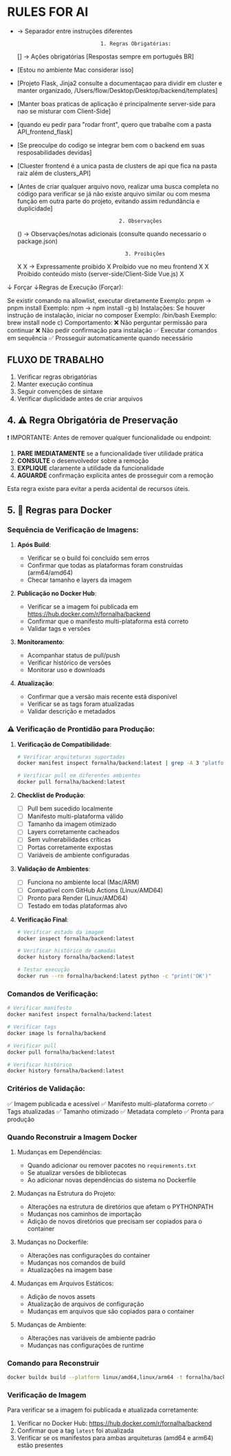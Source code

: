 # RULES FOR AI

- → Separador entre instruções diferentes

                                 1. Regras Obrigatórias:

  [] → Ações obrigatórias
  [Respostas sempre em português BR]

- [Estou no ambiente Mac considerar isso]
- [Projeto Flask, Jinja2 consulte a documentaçao para dividir em cluster e manter organizado, /Users/flow/Desktop/Desktop/backend/templates]
- [Manter boas praticas de aplicação é principalmente server-side para nao se misturar com Client-Side]
- [quando eu pedir para "rodar front", quero que trabalhe com a pasta API_frontend_flask]
- [Se preoculpe do codigo se integrar bem com o backend em suas resposabilidades devidas]
- [Cluester frontend é a unica pasta de clusters de api que fica na pasta raiz além de clusters_API]
- [Antes de criar qualquer arquivo novo, realizar uma busca completa no código para verificar se já não existe arquivo similar ou com mesma função em outra parte do projeto, evitando assim redundância e duplicidade]

                                       2. Observações

  () → Observações/notas adicionais
  (consulte quando necessario o package.json)

                                         3. Proibições

  X X → Expressamente proibido
  X Proibido vue no meu frontend X
  X Proibido conteúdo misto (server-side/Client-Side Vue.js) X

↓ Forçar ↓Regras de Execução (Forçar):

Se existir comando na allowlist, executar diretamente
Exemplo: pnpm → pnpm install
Exemplo: npm → npm install -g
b) Instalações:
Se houver instrução de instalação, iniciar no composer
Exemplo: /bin/bash
Exemplo: brew install node
c) Comportamento:
❌ Não perguntar permissão para continuar
❌ Não pedir confirmação para instalação
✅ Executar comandos em sequência
✅ Prosseguir automaticamente quando necessário

## FLUXO DE TRABALHO

1. Verificar regras obrigatórias
2. Manter execução contínua
3. Seguir convenções de sintaxe
4. Verificar duplicidade antes de criar arquivos

## 4. ⚠️ Regra Obrigatória de Preservação

❗ IMPORTANTE: Antes de remover qualquer funcionalidade ou endpoint:

1. **PARE IMEDIATAMENTE** se a funcionalidade tiver utilidade prática
2. **CONSULTE** o desenvolvedor sobre a remoção
3. **EXPLIQUE** claramente a utilidade da funcionalidade
4. **AGUARDE** confirmação explícita antes de prosseguir com a remoção

Esta regra existe para evitar a perda acidental de recursos úteis.

## 5. 🐳 Regras para Docker

### Sequência de Verificação de Imagens:

1. **Após Build**:

   - Verificar se o build foi concluído sem erros
   - Confirmar que todas as plataformas foram construídas (arm64/amd64)
   - Checar tamanho e layers da imagem

2. **Publicação no Docker Hub**:

   - Verificar se a imagem foi publicada em https://hub.docker.com/r/fornalha/backend
   - Confirmar que o manifesto multi-plataforma está correto
   - Validar tags e versões

3. **Monitoramento**:

   - Acompanhar status de pull/push
   - Verificar histórico de versões
   - Monitorar uso e downloads

4. **Atualização**:
   - Confirmar que a versão mais recente está disponível
   - Verificar se as tags foram atualizadas
   - Validar descrição e metadados

### ⚠️ Verificação de Prontidão para Produção:

1. **Verificação de Compatibilidade**:

   ```bash
   # Verificar arquiteturas suportadas
   docker manifest inspect fornalha/backend:latest | grep -A 3 "platform"

   # Verificar pull em diferentes ambientes
   docker pull fornalha/backend:latest
   ```

2. **Checklist de Produção**:

   - [ ] Pull bem sucedido localmente
   - [ ] Manifesto multi-plataforma válido
   - [ ] Tamanho da imagem otimizado
   - [ ] Layers corretamente cacheados
   - [ ] Sem vulnerabilidades críticas
   - [ ] Portas corretamente expostas
   - [ ] Variáveis de ambiente configuradas

3. **Validação de Ambientes**:

   - [ ] Funciona no ambiente local (Mac/ARM)
   - [ ] Compatível com GitHub Actions (Linux/AMD64)
   - [ ] Pronto para Render (Linux/AMD64)
   - [ ] Testado em todas plataformas alvo

4. **Verificação Final**:

   ```bash
   # Verificar estado da imagem
   docker inspect fornalha/backend:latest

   # Verificar histórico de camadas
   docker history fornalha/backend:latest

   # Testar execução
   docker run --rm fornalha/backend:latest python -c "print('OK')"
   ```

### Comandos de Verificação:

```bash
# Verificar manifesto
docker manifest inspect fornalha/backend:latest

# Verificar tags
docker image ls fornalha/backend

# Verificar pull
docker pull fornalha/backend:latest

# Verificar histórico
docker history fornalha/backend:latest
```

### Critérios de Validação:

✅ Imagem publicada e acessível
✅ Manifesto multi-plataforma correto
✅ Tags atualizadas
✅ Tamanho otimizado
✅ Metadata completo
✅ Pronta para produção

### Quando Reconstruir a Imagem Docker

1. Mudanças em Dependências:

   - Quando adicionar ou remover pacotes no `requirements.txt`
   - Se atualizar versões de bibliotecas
   - Ao adicionar novas dependências do sistema no Dockerfile

2. Mudanças na Estrutura do Projeto:

   - Alterações na estrutura de diretórios que afetam o PYTHONPATH
   - Mudanças nos caminhos de importação
   - Adição de novos diretórios que precisam ser copiados para o container

3. Mudanças no Dockerfile:

   - Alterações nas configurações do container
   - Mudanças nos comandos de build
   - Atualizações na imagem base

4. Mudanças em Arquivos Estáticos:

   - Adição de novos assets
   - Atualização de arquivos de configuração
   - Mudanças em arquivos que são copiados para o container

5. Mudanças de Ambiente:
   - Alterações nas variáveis de ambiente padrão
   - Mudanças nas configurações de runtime

### Comando para Reconstruir

```bash
docker buildx build --platform linux/amd64,linux/arm64 -t fornalha/backend:latest . --push
```

### Verificação de Imagem

Para verificar se a imagem foi publicada e atualizada corretamente:

1. Verificar no Docker Hub: https://hub.docker.com/r/fornalha/backend
2. Confirmar que a tag `latest` foi atualizada
3. Verificar se os manifestos para ambas arquiteturas (amd64 e arm64) estão presentes
